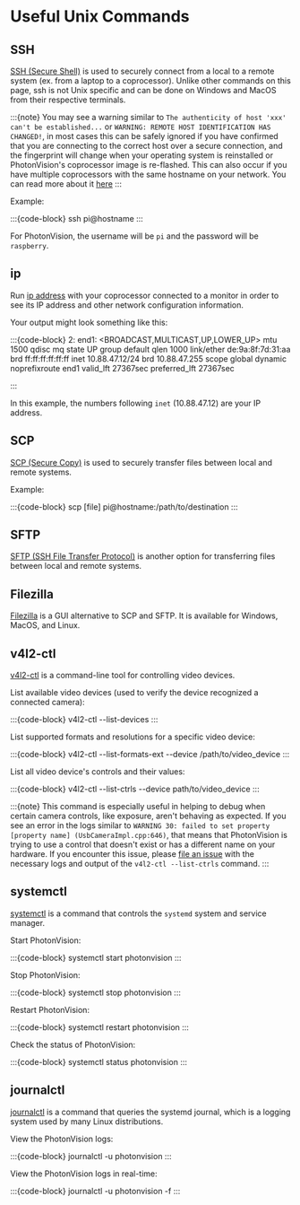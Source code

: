 # Useful Unix Commands

## SSH

[SSH (Secure Shell)](https://www.mankier.com/1/ssh) is used to securely connect from a local to a remote system (ex. from a laptop to a coprocessor). Unlike other commands on this page, ssh is not Unix specific and can be done on Windows and MacOS from their respective terminals.

:::{note}
You may see a warning similar to `The authenticity of host 'xxx' can't be established...` or `WARNING: REMOTE HOST IDENTIFICATION HAS CHANGED!`, in most cases this can be safely ignored if you have confirmed that you are connecting to the correct host over a secure connection, and the fingerprint will change when your operating system is reinstalled or PhotonVision's coprocessor image is re-flashed. This can also occur if you have multiple coprocessors with the same hostname on your network. You can read more about it [here](https://superuser.com/questions/421997/what-is-a-ssh-key-fingerprint-and-how-is-it-generated)
:::

Example:

:::{code-block}
ssh pi@hostname
:::

For PhotonVision, the username will be `pi` and the password will be `raspberry`.

## ip

Run [ip address](https://www.mankier.com/8/ip) with your coprocessor connected to a monitor in order to see its IP address and other network configuration information.

Your output might look something like this:

:::{code-block}
2: end1: <BROADCAST,MULTICAST,UP,LOWER_UP> mtu 1500 qdisc mq state UP group default qlen 1000
    link/ether de:9a:8f:7d:31:aa brd ff:ff:ff:ff:ff:ff
    inet 10.88.47.12/24 brd 10.88.47.255 scope global dynamic noprefixroute end1
       valid_lft 27367sec preferred_lft 27367sec

:::

In this example, the numbers following `inet` (10.88.47.12) are your IP address.

## SCP

[SCP (Secure Copy)](https://www.mankier.com/1/scp) is used to securely transfer files between local and remote systems.

Example:

:::{code-block}
scp [file] pi@hostname:/path/to/destination
:::

## SFTP

[SFTP (SSH File Transfer Protocol)](https://www.mankier.com/1/sftp#) is another option for transferring files between local and remote systems.

## Filezilla

[Filezilla](https://filezilla-project.org/) is a GUI alternative to SCP and SFTP. It is available for Windows, MacOS, and Linux.

## v4l2-ctl

[v4l2-ctl](https://www.mankier.com/1/v4l2-ctl) is a command-line tool for controlling video devices.

List available video devices (used to verify the device recognized a connected camera):

:::{code-block}
v4l2-ctl --list-devices
:::

List supported formats and resolutions for a specific video device:

:::{code-block}
v4l2-ctl --list-formats-ext --device /path/to/video_device
:::

List all video device's controls and their values:

:::{code-block}
v4l2-ctl --list-ctrls --device path/to/video_device
:::

:::{note}
This command is especially useful in helping to debug when certain camera controls, like exposure, aren't behaving as expected. If you see an error in the logs similar to `WARNING 30: failed to set property [property name] (UsbCameraImpl.cpp:646)`, that means that PhotonVision is trying to use a control that doesn't exist or has a different name on your hardware. If you encounter this issue, please [file an issue](https://github.com/PhotonVision/photonvision/issues) with the necessary logs and output of the `v4l2-ctl --list-ctrls` command.
:::

## systemctl

[systemctl](https://www.mankier.com/1/systemctl) is a command that controls the `systemd` system and service manager.

Start PhotonVision:

:::{code-block}
systemctl start photonvision
:::

Stop PhotonVision:

:::{code-block}
systemctl stop photonvision
:::

Restart PhotonVision:

:::{code-block}
systemctl restart photonvision
:::

Check the status of PhotonVision:

:::{code-block}
systemctl status photonvision
:::

## journalctl

[journalctl](https://www.mankier.com/1/journalctl) is a command that queries the systemd journal, which is a logging system used by many Linux distributions.

View the PhotonVision logs:

:::{code-block}
journalctl -u photonvision
:::

View the PhotonVision logs in real-time:

:::{code-block}
journalctl -u photonvision -f
:::
